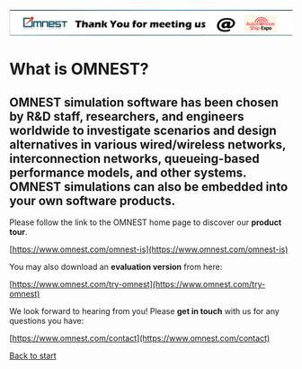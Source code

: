 [![titlebar](titlebar.png)](https://omnetpp.github.io/AutonomousShipExpo23/)
# What is OMNEST?

## **OMNEST simulation software has been chosen by R&D staff, researchers, and engineers worldwide** to investigate scenarios and design alternatives in various wired/wireless networks, interconnection networks, queueing-based performance models, and other systems. OMNEST simulations can also be embedded into your own software products.

Please follow the link to the OMNEST home page to discover our **product tour**.

[https://www.omnest.com/omnest-is](https://www.omnest.com/omnest-is)

You may also download an **evaluation version** from here:

[https://www.omnest.com/try-omnest](https://www.omnest.com/try-omnest)

We look forward to hearing from you! Please **get in touch** with us for any questions you have:

[https://www.omnest.com/contact](https://www.omnest.com/contact)

[Back to start](index.html)